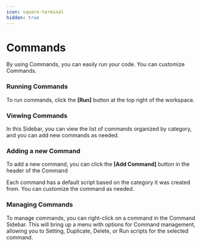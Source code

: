 ```yaml
---
icon: square-terminal
hidden: true
---
```


# Commands

By using Commands, you can easily run your code. You can customize Commands.&#x20;

### Running Commands <a href="#running-commands" id="running-commands"></a>

To run commands, click the **\[Run]** button at the top right of the workspace.

### Viewing Commands <a href="#viewing-commands" id="viewing-commands"></a>

In this Sidebar, you can view the list of commands organized by category, and you can add new commands as needed.

### Adding a new Command <a href="#adding-a-new-command" id="adding-a-new-command"></a>

To add a new command, you can click the **\[Add Command]** button in the header of the Command&#x20;

Each command has a default script based on the category it was created from. You can customize the command as needed.

### Managing Commands <a href="#managing-commands" id="managing-commands"></a>

To manage commands, you can right-click on a command in the Command Sidebar. This will bring up a menu with options for Command management, allowing you to Setting, Duplicate, Delete, or Run scripts for the selected command.
